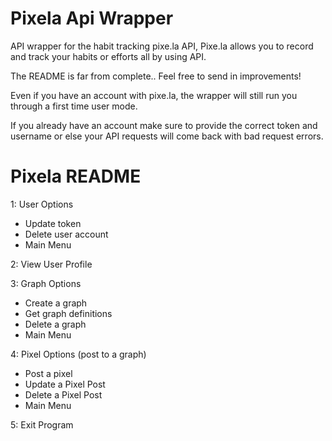 # Pixela Api Wrapper
API wrapper for the habit tracking pixe.la API, Pixe.la allows you to record and track your habits or efforts all by using API.

The README is far from complete.. Feel free to send in improvements!

Even if you have an account with pixe.la, the wrapper will still run you through a first time user mode.

If you already have an account make sure to provide the correct token and username or else your API requests will come back with bad request errors.


# Pixela README

1: User Options
 - Update token 
 - Delete user account 
 - Main Menu

2: View User Profile

3: Graph Options

 -  Create a graph
 -  Get graph definitions
 - Delete a graph
 - Main Menu

4: Pixel Options (post to a graph)

 - Post a pixel
 - Update a Pixel Post
 - Delete a Pixel Post
 - Main Menu

5: Exit Program
